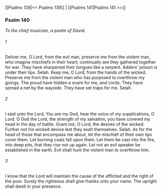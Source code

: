 [[Psalms 139|<< Psalms 139]]  |  [[Psalms 141|Psalms 141 >>]]

### Psalm 140

*To the chief musician, a psalm of David.*

###### 1
Deliver me, O Lord, from the evil man, preserve me from the violent man, who imagine mischiefs in their heart; continually are they gathered together for war. They have sharpened their tongues like a serpent. Adders’ poison is under their lips. Selah. Keep me, O Lord, from the hands of the wicked. Preserve me from the violent man who has purposed to overthrow my goings. The proud have hidden a snare for me, and cords. They have spread a net by the wayside. They have set traps for me. Selah.

###### 2
I said unto the Lord, You are my God, hear the voice of my supplications, O Lord. O God the Lord, the strength of my salvation, you have covered my head in the day of battle. Grant not, O Lord, the desires of the wicked. Further not his wicked device lest they exalt themselves. Selah. As for the head of those that encompass me about, let the mischief of their own lips cover them. Let burning coals fall upon them. Let them be cast into the fire, into deep pits, that they rise not up again. Let not an evil speaker be established in the earth. Evil shall hunt the violent man to overthrow him.

###### 3
I know that the Lord will maintain the cause of the afflicted and the right of the poor. Surely the righteous shall give thanks unto your name. The upright shall dwell in your presence.